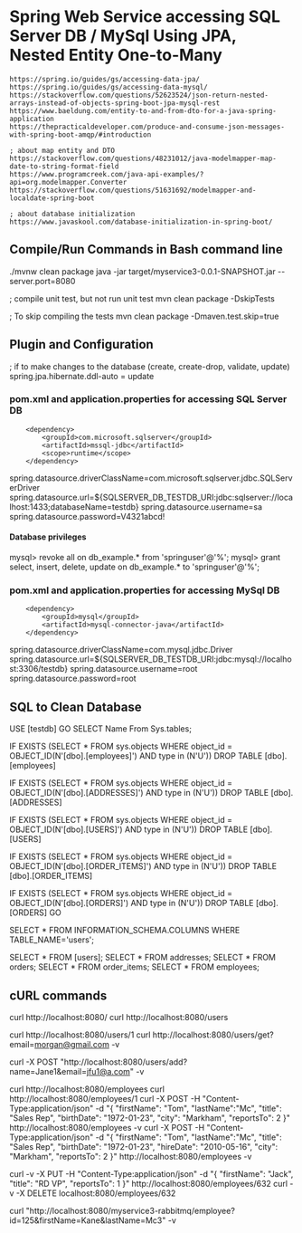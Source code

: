 # Spring Web Service accessing SQL Server DB / MySql Using JPA, Nested Entity One-to-Many
    https://spring.io/guides/gs/accessing-data-jpa/
    https://spring.io/guides/gs/accessing-data-mysql/
    https://stackoverflow.com/questions/52623524/json-return-nested-arrays-instead-of-objects-spring-boot-jpa-mysql-rest
    https://www.baeldung.com/entity-to-and-from-dto-for-a-java-spring-application
	https://thepracticaldeveloper.com/produce-and-consume-json-messages-with-spring-boot-amqp/#introduction

    ; about map entity and DTO
    https://stackoverflow.com/questions/48231012/java-modelmapper-map-date-to-string-format-field
    https://www.programcreek.com/java-api-examples/?api=org.modelmapper.Converter
    https://stackoverflow.com/questions/51631692/modelmapper-and-localdate-spring-boot
    
    ; about database initialization
    https://www.javaskool.com/database-initialization-in-spring-boot/

## Compile/Run Commands in Bash command line
./mvnw clean package
java -jar target/myservice3-0.0.1-SNAPSHOT.jar --server.port=8080

; compile unit test, but not run unit test
mvn clean package -DskipTests

; To skip compiling the tests
mvn clean package -Dmaven.test.skip=true

## Plugin and Configuration

; if to make changes to the database  (create, create-drop, validate, update)
spring.jpa.hibernate.ddl-auto = update

### pom.xml and application.properties for accessing SQL Server DB
		<dependency>
			<groupId>com.microsoft.sqlserver</groupId>
			<artifactId>mssql-jdbc</artifactId>
			<scope>runtime</scope>
		</dependency>

spring.datasource.driverClassName=com.microsoft.sqlserver.jdbc.SQLServerDriver
spring.datasource.url=${SQLSERVER_DB_TESTDB_URI:jdbc:sqlserver://localhost:1433;databaseName=testdb}
spring.datasource.username=sa
spring.datasource.password=V4321abcd!


#### Database privileges
mysql> revoke all on db_example.* from 'springuser'@'%';
mysql> grant select, insert, delete, update on db_example.* to 'springuser'@'%';
 
### pom.xml and application.properties for accessing MySql DB

		<dependency>
			<groupId>mysql</groupId>
			<artifactId>mysql-connector-java</artifactId>
		</dependency>

spring.datasource.driverClassName=com.mysql.jdbc.Driver
spring.datasource.url=${SQLSERVER_DB_TESTDB_URI:jdbc:mysql://localhost:3306/testdb}
spring.datasource.username=root
spring.datasource.password=root

## SQL to Clean Database

USE [testdb]
GO
SELECT Name From Sys.tables;

IF  EXISTS (SELECT * FROM sys.objects WHERE object_id = OBJECT_ID(N'[dbo].[employees]') AND type in (N'U'))
DROP TABLE [dbo].[employees]

IF  EXISTS (SELECT * FROM sys.objects WHERE object_id = OBJECT_ID(N'[dbo].[ADDRESSES]') AND type in (N'U'))
DROP TABLE [dbo].[ADDRESSES]

IF  EXISTS (SELECT * FROM sys.objects WHERE object_id = OBJECT_ID(N'[dbo].[USERS]') AND type in (N'U'))
DROP TABLE [dbo].[USERS]

IF  EXISTS (SELECT * FROM sys.objects WHERE object_id = OBJECT_ID(N'[dbo].[ORDER_ITEMS]') AND type in (N'U'))
DROP TABLE [dbo].[ORDER_ITEMS]

IF  EXISTS (SELECT * FROM sys.objects WHERE object_id = OBJECT_ID(N'[dbo].[ORDERS]') AND type in (N'U'))
DROP TABLE [dbo].[ORDERS]
GO

SELECT *
FROM INFORMATION_SCHEMA.COLUMNS
WHERE TABLE_NAME='users';

SELECT * FROM [users];
SELECT * FROM addresses;
SELECT * FROM orders;
SELECT * FROM order_items;
SELECT * FROM employees;

## cURL commands

curl http://localhost:8080/
curl http://localhost:8080/users

curl http://localhost:8080/users/1
curl http://localhost:8080/users/get?email=morgan@gmail.com -v

curl -X POST "http://localhost:8080/users/add?name=Jane1&email=jfu1@a.com" -v

curl http://localhost:8080/employees
curl http://localhost:8080/employees/1
curl -X POST -H "Content-Type:application/json" -d "{ \"firstName\": \"Tom\", \"lastName\":\"Mc\", \"title\": \"Sales Rep\", \"birthDate\": \"1972-01-23\", \"city\": \"Markham\", \"reportsTo\": 2 }" http://localhost:8080/employees -v
curl -X POST -H "Content-Type:application/json" -d "{ \"firstName\": \"Tom\", \"lastName\":\"Mc\", \"title\": \"Sales Rep\", \"birthDate\": \"1972-01-23\", \"hireDate\": \"2010-05-16\", \"city\": \"Markham\", \"reportsTo\": 2 }" http://localhost:8080/employees -v

curl -v -X PUT -H "Content-Type:application/json" -d "{ \"firstName\": \"Jack\", \"title\": \"RD VP\", \"reportsTo\": 1 }" http://localhost:8080/employees/632
curl -v -X DELETE localhost:8080/employees/632

curl "http://localhost:8080/myservice3-rabbitmq/employee?id=125&firstName=Kane&lastName=Mc3" -v

